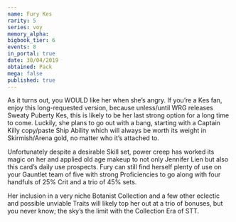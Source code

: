 ```yaml
---
name: Fury Kes
rarity: 5
series: voy
memory_alpha:
bigbook_tier: 6
events: 8
in_portal: true
date: 30/04/2019
obtained: Pack
mega: false
published: true
---
```


As it turns out, you WOULD like her when she’s angry. If you’re a Kes fan, enjoy this long-requested version, because unless/until WRG releases Sweaty Puberty Kes, this is likely to be her last strong option for a long time to come. Luckily, she plans to go out with a bang, starting with a Captain Killy copy/paste Ship Ability which will always be worth its weight in Skirmish/Arena gold, no matter who it’s attached to.

Unfortunately despite a desirable Skill set, power creep has worked its magic on her and applied old age makeup to not only Jennifer Lien but also this card’s daily use prospects. Fury can still find herself plenty of use on your Gauntlet team of five with strong Proficiencies to go along with four handfuls of 25% Crit and a trio of 45% sets. 

Her inclusion in a very niche Botanist Collection and a few other eclectic and possible unviable Traits will likely top her out at a trio of bonuses, but you never know; the sky’s the limit with the Collection Era of STT.
